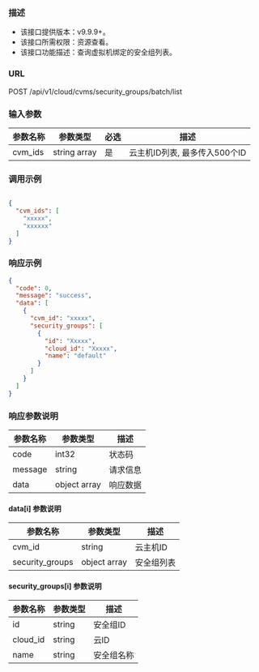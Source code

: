 ### 描述

- 该接口提供版本：v9.9.9+。
- 该接口所需权限：资源查看。
- 该接口功能描述：查询虚拟机绑定的安全组列表。

### URL

POST /api/v1/cloud/cvms/security_groups/batch/list

### 输入参数

| 参数名称      | 参数类型         | 必选 | 描述                  |
|-----------|--------------|----|---------------------|
| cvm_ids   | string array | 是  | 云主机ID列表, 最多传入500个ID |


###  调用示例

```json

{
  "cvm_ids": [
    "xxxxx",
    "xxxxxx"
  ]
}
```
### 响应示例
```json
{
  "code": 0,
  "message": "success",
  "data": [
    {
      "cvm_id": "xxxxx",
      "security_groups": [
        {
          "id": "Xxxxx",
          "cloud_id": "Xxxxx",
          "name": "default"
        }
      ]
    }
  ]
}
```
### 响应参数说明

| 参数名称    | 参数类型         | 描述   |
|---------|--------------|------|
| code    | int32        | 状态码  |
| message | string       | 请求信息 |
| data    | object array | 响应数据 |

#### data[i] 参数说明

| 参数名称            | 参数类型         | 描述    |
|-----------------|--------------|-------|
| cvm_id          | string       | 云主机ID |
| security_groups | object array | 安全组列表 |

#### security_groups[i] 参数说明

| 参数名称     | 参数类型   | 描述    |
|----------|--------|-------|
| id       | string | 安全组ID |
| cloud_id | string | 云ID   |
| name     | string | 安全组名称 |
